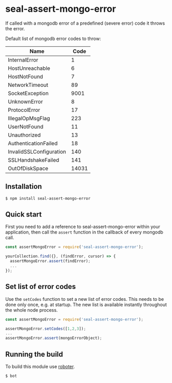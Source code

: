 # seal-assert-mongo-error

If called with a mongodb error of a predefined (severe error) code it throws the error.

Default list of mongodb error codes to throw:

| Name | Code |
|---|---|
| InternalError |1|
| HostUnreachable |6|
| HostNotFound |7|
| NetworkTimeout | 89 |
| SocketException | 9001 |
| UnknownError |8|
| ProtocolError | 17 |
| IllegalOpMsgFlag | 223 |
| UserNotFound |11|
| Unauthorized |13|
| AuthenticationFailed | 18 |
| InvalidSSLConfiguration | 140 |
| SSLHandshakeFailed | 141 |
| OutOfDiskSpace | 14031 |

## Installation

```bash
$ npm install seal-assert-mongo-error
```

## Quick start

First you need to add a reference to seal-assert-mongo-error within your application, then call the `assert` function in the callback of every mongodb call.

```javascript
const assertMongoError = require('seal-assert-mongo-error');

yourCollection.find({}, (findError, cursor) => {
  assertMongoError.assert(findError);
  ...
});
```

## Set list of error codes

Use the `setCodes` function to set a new list of error codes. This needs to be done only once, e.g. at startup. The new list is available instantly throughout the whole node process.

```javascript
const assertMongoError = require('seal-assert-mongo-error');

assertMongoError.setCodes([1,2,3]);
...
assertMongoError.assert(mongoErrorObject);
```

## Running the build

To build this module use [roboter](https://www.npmjs.com/package/roboter).

```bash
$ bot
```
